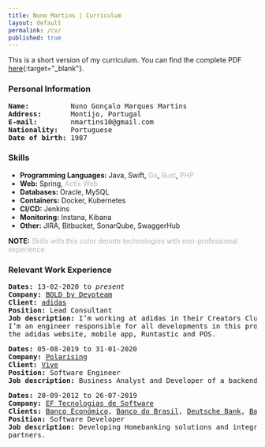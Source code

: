 ```yaml
---
title: Nuno Martins | Curriculum
layout: default
permalink: /cv/
published: true
---
```


This is a short version of my curriculum. You can find the complete PDF [here](CV_NunoMartins_EN.pdf){:target="_blank"}.

### Personal Information ###


<pre>
<b>Name:</b>          Nuno Gonçalo Marques Martins
<b>Address:</b>       Montijo, Portugal
<b>E-mail:</b>        nmartins10@gmail.com
<b>Nationality:</b>   Portuguese
<b>Date of birth:</b> 1987
</pre>

### Skills ###
- **Programming Languages:** Java, Swift, <span style="color:#b3b3b3">Go</span>, <span style="color:#b3b3b3">Rust</span>, <span style="color:#b3b3b3">PHP</span>
- **Web:** Spring, <span style="color:#b3b3b3">Actix Web</span>
- **Databases:** Oracle, MySQL
- **Containers:** Docker, Kubernetes
- **CI/CD:** Jenkins
- **Monitoring:** Instana, Kibana
- **Other:** JIRA, Bitbucket, SonarQube, SwaggerHub

**NOTE:** <span style="color:#b3b3b3">Skills with this color denote technologies with non-professional experience.</span>

### Relevant Work Experience ###

<pre>
<b>Dates:</b> 13-02-2020 to <i>present</i>
<b>Company:</b> <a href="https://boldint.com/en" target="_blank">BOLD by Devoteam</a> 
<b>Client:</b> <a href="https://adidas.com" target="_blank">adidas</a> 
<b>Position:</b> Lead Consultant
<b>Job description:</b> I’m working at adidas in their Creators Club Membership Backend.
I’m an engineer responsible for all developments in this program APIs that are used by 
the adidas website, mobile app, Runtastic and POS.
</pre>

<pre>
<b>Dates:</b> 05-08-2019 to 31-01-2020
<b>Company:</b> <a href="https://www.polarising.com/" target="_blank">Polarising</a> 
<b>Client:</b> <a href="https://www.vive.co.uk/" target="_blank">Vive</a> 
<b>Position:</b> Software Engineer
<b>Job description:</b> Business Analyst and Developer of a backend system for an UK Bank.
</pre>

<pre>
<b>Dates:</b> 20-09-2012 to 26-07-2019
<b>Company:</b> <a href="https://www.ef.pt/en/index.html" target="_blank">EF Tecnologias de Software</a> 
<b>Clients:</b> <a href="https://www.bancoeconomico.ao/en/" target="_blank">Banco Económico</a>, <a href="https://www.bb.com.br/pbb/pagina-inicial#/" target="_blank">Banco do Brasil</a>, <a href="https://www.db.com/index?language_id=1" target="_blank">Deutsche Bank</a>, <a href="https://en.wikipedia.org/wiki/Banif_Financial_Group" target="_blank">Banif</a> and <a href="https://www.bancovalor.ao/pages/homepage.php" target="_blank">Banco Valor</a>, 
<b>Position:</b> Software Developer
<b>Job description:</b> Developing Homebanking solutions and integration systems with multiple 
partners.
</pre>
